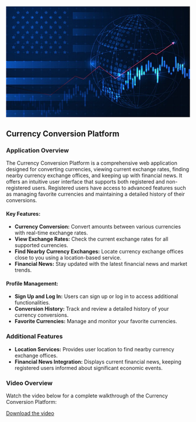 ![Background Image](images/backg.jpg)

## Currency Conversion Platform

### Application Overview

The Currency Conversion Platform is a comprehensive web application designed for converting currencies, viewing current exchange rates, finding nearby currency exchange offices, and keeping up with financial news. It offers an intuitive user interface that supports both registered and non-registered users. Registered users have access to advanced features such as managing favorite currencies and maintaining a detailed history of their conversions.

#### Key Features:

- **Currency Conversion:** Convert amounts between various currencies with real-time exchange rates.
- **View Exchange Rates:** Check the current exchange rates for all supported currencies.
- **Find Nearby Currency Exchanges:** Locate currency exchange offices close to you using a location-based service.
- **Financial News:** Stay updated with the latest financial news and market trends.

#### Profile Management:

- **Sign Up and Log In:** Users can sign up or log in to access additional functionalities.
- **Conversion History:** Track and review a detailed history of your currency conversions.
- **Favorite Currencies:** Manage and monitor your favorite currencies.

### Additional Features

- **Location Services:** Provides user location to find nearby currency exchange offices.
- **Financial News Integration:** Displays current financial news, keeping registered users informed about significant economic events.

### Video Overview

Watch the video below for a complete walkthrough of the Currency Conversion Platform:

[Download the video](videos/your-video-file.mp4)

